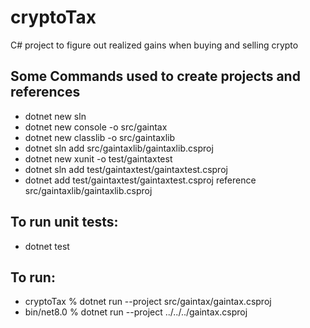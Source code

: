 # cryptoTax
C# project to figure out realized gains when buying and selling crypto

## Some Commands used to create projects and references 
- dotnet new sln
- dotnet new console -o src/gaintax
- dotnet new classlib -o src/gaintaxlib
- dotnet sln add src/gaintaxlib/gaintaxlib.csproj 
- dotnet new xunit -o test/gaintaxtest
- dotnet sln add test/gaintaxtest/gaintaxtest.csproj
- dotnet add test/gaintaxtest/gaintaxtest.csproj reference src/gaintaxlib/gaintaxlib.csproj

## To run unit tests:
- dotnet test

## To run:
- cryptoTax % dotnet run --project src/gaintax/gaintax.csproj
- bin/net8.0 % dotnet run --project ../../../gaintax.csproj